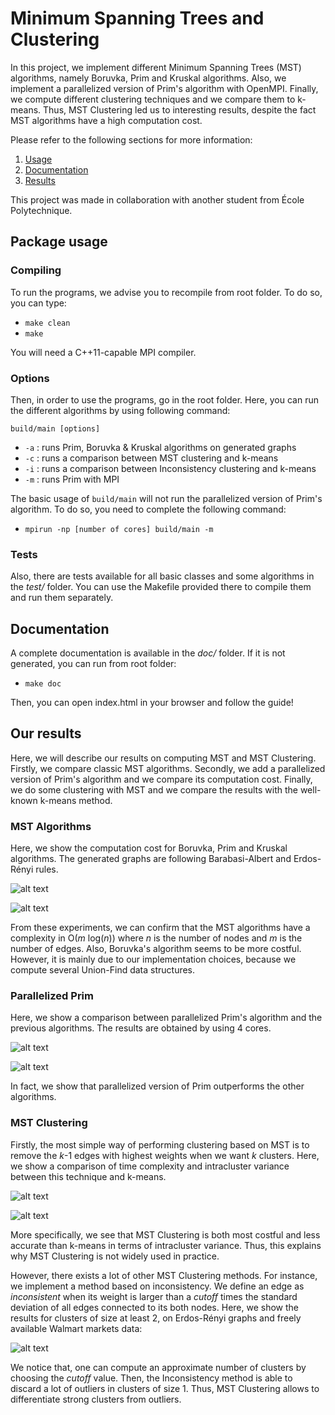 # Minimum Spanning Trees and Clustering 

In this project, we implement different Minimum Spanning Trees  (MST) algorithms, namely 
Boruvka, Prim and Kruskal algorithms. Also, we implement a parallelized version 
of Prim's algorithm with OpenMPI. Finally, we compute different clustering
techniques and we compare them to k-means. Thus, MST Clustering led us to 
interesting results, despite the fact MST algorithms have a high computation cost. 

Please refer to the following sections for more information:

1. [Usage](#package-usage)
2. [Documentation](#documentation)
3. [Results](#our-results)

This project was made in collaboration with another student from École Polytechnique.

## Package usage

### Compiling

To run the programs, we advise you to recompile from root folder. To do so,
you can type:

- `make clean`
- `make`

You will need a C++11-capable MPI compiler.

### Options

Then, in order to use the programs, go in the root folder. Here, you can
run the different algorithms by using following command: 

`build/main [options]`

- `-a` : runs Prim, Boruvka & Kruskal algorithms on generated graphs
- `-c` : runs a comparison between MST clustering and k-means
- `-i` : runs a comparison between Inconsistency clustering and k-means
- `-m` : runs Prim with MPI

The basic usage of `build/main` will not run the parallelized version of Prim's algorithm.
To do so, you need to complete the following command:

- `mpirun -np [number of cores] build/main -m`

### Tests

Also, there are tests available for all basic classes and some algorithms
in the *test/* folder. You can use the Makefile provided there to compile
them and run them separately.

## Documentation

A complete documentation is available in the *doc/* folder. If it is not
generated, you can run from root folder:

- `make doc`

Then, you can open index.html in your browser and follow the guide!

## Our results 

Here, we will describe our results on computing MST and MST Clustering. Firstly, 
we compare classic MST algorithms. Secondly, we add a parallelized version of Prim's 
algorithm and we compare its computation cost. Finally, we do some clustering with MST 
and we compare the results with the well-known k-means method.

### MST Algorithms 

Here, we show the computation cost for Boruvka, Prim and Kruskal algorithms. The generated 
graphs are following Barabasi-Albert and Erdos-Rényi rules.

![alt text](figures/BA_MST.png)

![alt text](figures/ER_MST.png)

From these experiments, we can confirm that the MST algorithms have a complexity in 
O(*m* log(*n*)) where *n* is the number of nodes and *m* is the number of edges. Also, 
Boruvka's algorithm seems to be more costful. However, it is mainly due to our implementation 
choices, because we compute several Union-Find data structures. 

### Parallelized Prim

Here, we show a comparison between parallelized Prim's algorithm and the previous algorithms. The results are obtained by using 4 cores.

![alt text](figures/BA_MST_para.png)

![alt text](figures/ER_MST_para.png)

In fact, we show that parallelized version of Prim outperforms the other algorithms.

### MST Clustering 

Firstly, the most simple way of performing clustering based on MST is to remove the 
*k*-1 edges with highest weights when we want *k* clusters. Here, we show a comparison of 
time complexity and intracluster variance between this technique and k-means.

![alt text](figures/clustering_time.png)

![alt text](figures/clustering_perf.png)

More specifically, we see that MST Clustering is both most costful and less accurate than 
k-means in terms of intracluster variance. Thus, this explains why MST Clustering is not 
widely used in practice.

However, there exists a lot of other MST Clustering methods. For instance, we implement a 
method based on inconsistency. We define an edge as *inconsistent* when its weight is larger 
than a *cutoff* times the standard deviation of all edges connected to its both nodes. Here, we 
show the results for clusters of size at least 2, on Erdos-Rényi graphs and freely available 
Walmart markets data:

![alt text](figures/clustering_inc.png)

We notice that, one can compute an approximate number of clusters by choosing the *cutoff* value. Then, the Inconsistency method is able to discard a lot of outliers in clusters of size 1. Thus, MST Clustering allows to differentiate strong clusters from outliers.
